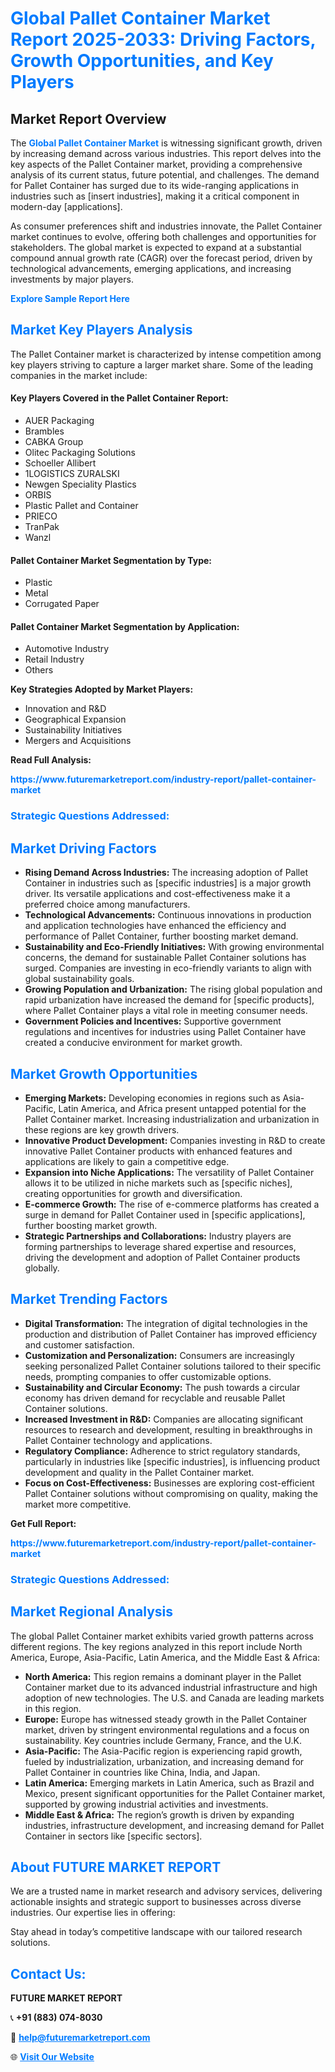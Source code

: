 <h1 style="color: #007BFF;">Global Pallet Container Market Report 2025-2033: Driving Factors, Growth Opportunities, and Key Players</h1>

<section id="overview">
<h2>Market Report Overview</h2>
<p>The <a href="https://www.futuremarketreport.com/industry-report/pallet-container-market" style="color: #007BFF; text-decoration: none;"><strong>Global Pallet Container Market</strong></a> is witnessing significant growth, driven by increasing demand across various industries. This report delves into the key aspects of the Pallet Container market, providing a comprehensive analysis of its current status, future potential, and challenges. The demand for Pallet Container has surged due to its wide-ranging applications in industries such as [insert industries], making it a critical component in modern-day [applications].</p>
<p>As consumer preferences shift and industries innovate, the Pallet Container market continues to evolve, offering both challenges and opportunities for stakeholders. The global market is expected to expand at a substantial compound annual growth rate (CAGR) over the forecast period, driven by technological advancements, emerging applications, and increasing investments by major players.</p>
</section>

<section id="overview">
<p><a href="https://www.futuremarketreport.com/request-sample/reportId=50865" style="color: #007BFF; text-decoration: none;"><strong>Explore Sample Report Here</strong></a></p>
</section>

<section id="key-players">
<h2 style="color: #007BFF;">Market Key Players Analysis</h2>
<p>The Pallet Container market is characterized by intense competition among key players striving to capture a larger market share. Some of the leading companies in the market include:</p>
<h4>Key Players Covered in the Pallet Container Report:</h4>
<ul><li>AUER Packaging</li><li>Brambles</li><li>CABKA Group</li><li>Olitec Packaging Solutions</li><li>Schoeller Allibert</li><li>1LOGISTICS ZURALSKI</li><li>Newgen Speciality Plastics</li><li>ORBIS</li><li>Plastic Pallet and Container</li><li>PRIECO</li><li>TranPak</li><li>Wanzl</li></ul>
<h4>Pallet Container Market Segmentation by Type:</h4>
<ul><li>Plastic</li><li>Metal</li><li>Corrugated Paper</li></ul>

<h4>Pallet Container Market Segmentation by Application:</h4>
<ul><li>Automotive Industry</li><li>Retail Industry</li><li>Others</li></ul>
<p><strong>Key Strategies Adopted by Market Players:</strong></p>
<ul>
<li>Innovation and R&D</li>
<li>Geographical Expansion</li>
<li>Sustainability Initiatives</li>
<li>Mergers and Acquisitions</li>
</ul>
</section>

<section>
<p><strong>Read Full Analysis: </strong></p><a href="https://www.futuremarketreport.com/industry-report/pallet-container-market" style="color: #007BFF; text-decoration: none;"><strong>https://www.futuremarketreport.com/industry-report/pallet-container-market</strong></a>
<h3 style="color: #007BFF;">Strategic Questions Addressed:</h3>
</section>

<section id="driving-factors">
<h2 style="color: #007BFF;">Market Driving Factors</h2>
<ul>
<li><strong>Rising Demand Across Industries:</strong> The increasing adoption of Pallet Container in industries such as [specific industries] is a major growth driver. Its versatile applications and cost-effectiveness make it a preferred choice among manufacturers.</li>
<li><strong>Technological Advancements:</strong> Continuous innovations in production and application technologies have enhanced the efficiency and performance of Pallet Container, further boosting market demand.</li>
<li><strong>Sustainability and Eco-Friendly Initiatives:</strong> With growing environmental concerns, the demand for sustainable Pallet Container solutions has surged. Companies are investing in eco-friendly variants to align with global sustainability goals.</li>
<li><strong>Growing Population and Urbanization:</strong> The rising global population and rapid urbanization have increased the demand for [specific products], where Pallet Container plays a vital role in meeting consumer needs.</li>
<li><strong>Government Policies and Incentives:</strong> Supportive government regulations and incentives for industries using Pallet Container have created a conducive environment for market growth.</li>
</ul>
</section>

<section id="growth-opportunities">
<h2 style="color: #007BFF;">Market Growth Opportunities</h2>
<ul>
<li><strong>Emerging Markets:</strong> Developing economies in regions such as Asia-Pacific, Latin America, and Africa present untapped potential for the Pallet Container market. Increasing industrialization and urbanization in these regions are key growth drivers.</li>
<li><strong>Innovative Product Development:</strong> Companies investing in R&D to create innovative Pallet Container products with enhanced features and applications are likely to gain a competitive edge.</li>
<li><strong>Expansion into Niche Applications:</strong> The versatility of Pallet Container allows it to be utilized in niche markets such as [specific niches], creating opportunities for growth and diversification.</li>
<li><strong>E-commerce Growth:</strong> The rise of e-commerce platforms has created a surge in demand for Pallet Container used in [specific applications], further boosting market growth.</li>
<li><strong>Strategic Partnerships and Collaborations:</strong> Industry players are forming partnerships to leverage shared expertise and resources, driving the development and adoption of Pallet Container products globally.</li>
</ul>
</section>

<section id="trending-factors">
<h2 style="color: #007BFF;">Market Trending Factors</h2>
<ul>
<li><strong>Digital Transformation:</strong> The integration of digital technologies in the production and distribution of Pallet Container has improved efficiency and customer satisfaction.</li>
<li><strong>Customization and Personalization:</strong> Consumers are increasingly seeking personalized Pallet Container solutions tailored to their specific needs, prompting companies to offer customizable options.</li>
<li><strong>Sustainability and Circular Economy:</strong> The push towards a circular economy has driven demand for recyclable and reusable Pallet Container solutions.</li>
<li><strong>Increased Investment in R&D:</strong> Companies are allocating significant resources to research and development, resulting in breakthroughs in Pallet Container technology and applications.</li>
<li><strong>Regulatory Compliance:</strong> Adherence to strict regulatory standards, particularly in industries like [specific industries], is influencing product development and quality in the Pallet Container market.</li>
<li><strong>Focus on Cost-Effectiveness:</strong> Businesses are exploring cost-efficient Pallet Container solutions without compromising on quality, making the market more competitive.</li>
</ul>
</section>

<section>
<p><strong>Get Full Report: </strong></p><a href="https://www.futuremarketreport.com/industry-report/pallet-container-market" style="color: #007BFF; text-decoration: none;"><strong>https://www.futuremarketreport.com/industry-report/pallet-container-market</strong></a>
<h3 style="color: #007BFF;">Strategic Questions Addressed:</h3>
</section>


<section id="regional-analysis">
<h2 style="color: #007BFF;">Market Regional Analysis</h2>
<p>The global Pallet Container market exhibits varied growth patterns across different regions. The key regions analyzed in this report include North America, Europe, Asia-Pacific, Latin America, and the Middle East & Africa:</p>
<ul>
<li><strong>North America:</strong> This region remains a dominant player in the Pallet Container market due to its advanced industrial infrastructure and high adoption of new technologies. The U.S. and Canada are leading markets in this region.</li>
<li><strong>Europe:</strong> Europe has witnessed steady growth in the Pallet Container market, driven by stringent environmental regulations and a focus on sustainability. Key countries include Germany, France, and the U.K.</li>
<li><strong>Asia-Pacific:</strong> The Asia-Pacific region is experiencing rapid growth, fueled by industrialization, urbanization, and increasing demand for Pallet Container in countries like China, India, and Japan.</li>
<li><strong>Latin America:</strong> Emerging markets in Latin America, such as Brazil and Mexico, present significant opportunities for the Pallet Container market, supported by growing industrial activities and investments.</li>
<li><strong>Middle East & Africa:</strong> The region’s growth is driven by expanding industries, infrastructure development, and increasing demand for Pallet Container in sectors like [specific sectors].</li>
</ul>
</section>

<footer>
<h2 style="color: #007BFF;">About FUTURE MARKET REPORT</h2>
<p>We are a trusted name in market research and advisory services, delivering actionable insights and strategic support to businesses across diverse industries. Our expertise lies in offering:</p>

<p>Stay ahead in today’s competitive landscape with our tailored research solutions.</p>

<h2 style="color: #007BFF;">Contact Us:</h2>
<p><strong>FUTURE MARKET REPORT</strong></p>
<p>📞 <strong>+91 (883) 074-8030</strong></p>
<p>📧 <strong><a href="mailto:help@futuremarketreport.com" style="color: #007BFF;">help@futuremarketreport.com</a></strong></p>
<p>🌐 <strong><a href="https://www.futuremarketreport.com/" style="color: #007BFF;">Visit Our Website</a></strong></p>
</footer>